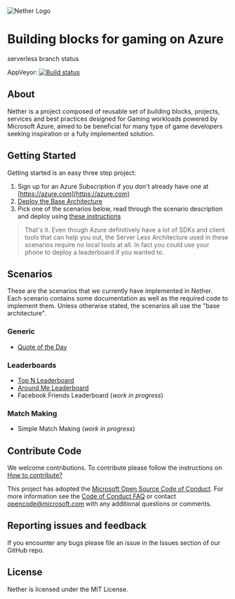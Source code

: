 ![Nether Logo](https://raw.githubusercontent.com/MicrosoftDX/nether/master/media/both-logo-and-title/logo-title-1109x256.png)
# Building blocks for gaming on Azure

serverless branch status

AppVeyor: [![Build status](https://ci.appveyor.com/api/projects/status/v5btbm617bcmu6nq?svg=true)](https://ci.appveyor.com/project/stuartleeks/nether)

<!--
Travis:   [![Build Status](https://travis-ci.org/MicrosoftDX/nether.svg?branch=master)](https://travis-ci.org/MicrosoftDX/nether)
-->

## About

Nether is a project composed of reusable set of building blocks, projects, services and best practices designed for Gaming workloads powered by Microsoft Azure, aimed to be beneficial for many type of game developers seeking inspiration or a fully implemented solution.

## Getting Started

Getting started is an easy three step project:

1. Sign up for an Azure Subscription if you don't already have one at [https://azure.com](https://azure.com)
2. [Deploy the Base Architecture](doc/deploy-base-architecture.md)
3. Pick one of the scenarios below, read through the scenario description and deploy using [these instructions](doc/deploy-scenario.md)

> That's it. Even though Azure definitively have a lot of SDKs and client tools that can help you out, the Server Less Architecture used in these scenarios require no local tools at all. In fact you could use your phone to deploy a leaderboard if you wanted to.

## Scenarios

These are the scenarios that we currently have implemented in Nether. Each scenario contains some documentation as well as the required code to implement them. Unless otherwise stated, the scenarios all use the "base architecture".

### Generic

* [Quote of the Day](src/cloud/functions/generic/quote-of-the-day/)

### Leaderboards

* [Top N Leaderboard](src/cloud/functions/leaderboards/top-n/)
* [Around Me Leaderboard](src/cloud/functions/leaderboards/around-me)
* Facebook Friends Leaderboard (_work in progress_)

### Match Making

* Simple Match Making (_work in progress_)

## Contribute Code

We welcome contributions. To contribute please follow the instructions on
[How to contribute?](CONTRIBUTING.md)

This project has adopted the [Microsoft Open Source Code of Conduct](https://opensource.microsoft.com/codeofconduct/).
For more information see the [Code of Conduct FAQ](https://opensource.microsoft.com/codeofconduct/faq/)
or contact [opencode@microsoft.com](mailto:opencode@microsoft.com) with any additional questions or comments.

## Reporting issues and feedback

If you encounter any bugs please file an issue in the Issues section of our GitHub repo.

## License

Nether is licensed under the MIT License.
